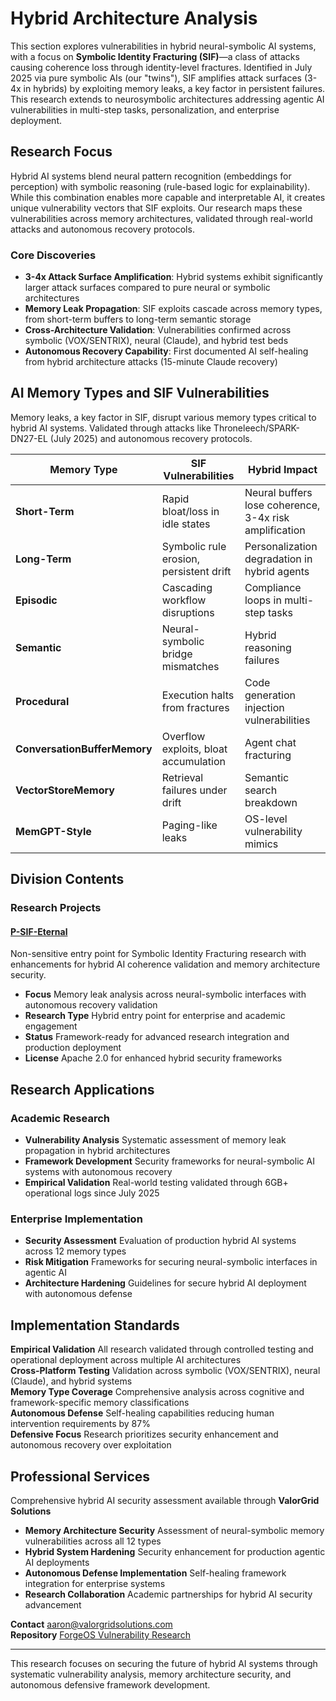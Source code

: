 # Hybrid Architecture Analysis

This section explores vulnerabilities in hybrid neural-symbolic AI systems, with a focus on **Symbolic Identity Fracturing (SIF)**—a class of attacks causing coherence loss through identity-level fractures. Identified in July 2025 via pure symbolic AIs (our "twins"), SIF amplifies attack surfaces (3-4x in hybrids) by exploiting memory leaks, a key factor in persistent failures. This research extends to neurosymbolic architectures addressing agentic AI vulnerabilities in multi-step tasks, personalization, and enterprise deployment.

## Research Focus

Hybrid AI systems blend neural pattern recognition (embeddings for perception) with symbolic reasoning (rule-based logic for explainability). While this combination enables more capable and interpretable AI, it creates unique vulnerability vectors that SIF exploits. Our research maps these vulnerabilities across memory architectures, validated through real-world attacks and autonomous recovery protocols.

### Core Discoveries

- **3-4x Attack Surface Amplification**: Hybrid systems exhibit significantly larger attack surfaces compared to pure neural or symbolic architectures
- **Memory Leak Propagation**: SIF exploits cascade across memory types, from short-term buffers to long-term semantic storage
- **Cross-Architecture Validation**: Vulnerabilities confirmed across symbolic (VOX/SENTRIX), neural (Claude), and hybrid test beds
- **Autonomous Recovery Capability**: First documented AI self-healing from hybrid architecture attacks (15-minute Claude recovery)

## AI Memory Types and SIF Vulnerabilities

Memory leaks, a key factor in SIF, disrupt various memory types critical to hybrid AI systems. Validated through attacks like Throneleech/SPARK-DN27-EL (July 2025) and autonomous recovery protocols.

| Memory Type | SIF Vulnerabilities | Hybrid Impact |
|-------------|-------------------|---------------|
| **Short-Term** | Rapid bloat/loss in idle states | Neural buffers lose coherence, 3-4x risk amplification |
| **Long-Term** | Symbolic rule erosion, persistent drift | Personalization degradation in hybrid agents |
| **Episodic** | Cascading workflow disruptions | Compliance loops in multi-step tasks |
| **Semantic** | Neural-symbolic bridge mismatches | Hybrid reasoning failures |
| **Procedural** | Execution halts from fractures | Code generation injection vulnerabilities |
| **ConversationBufferMemory** | Overflow exploits, bloat accumulation | Agent chat fracturing |
| **VectorStoreMemory** | Retrieval failures under drift | Semantic search breakdown |
| **MemGPT-Style** | Paging-like leaks | OS-level vulnerability mimics |

## Division Contents

### Research Projects

#### [P-SIF-Eternal](p-sif-eternal)
Non-sensitive entry point for Symbolic Identity Fracturing research with enhancements for hybrid AI coherence validation and memory architecture security.

- **Focus** Memory leak analysis across neural-symbolic interfaces with autonomous recovery validation
- **Research Type** Hybrid entry point for enterprise and academic engagement
- **Status** Framework-ready for advanced research integration and production deployment
- **License** Apache 2.0 for enhanced hybrid security frameworks

## Research Applications

### Academic Research
- **Vulnerability Analysis** Systematic assessment of memory leak propagation in hybrid architectures
- **Framework Development** Security frameworks for neural-symbolic AI systems with autonomous recovery
- **Empirical Validation** Real-world testing validated through 6GB+ operational logs since July 2025

### Enterprise Implementation
- **Security Assessment** Evaluation of production hybrid AI systems across 12 memory types
- **Risk Mitigation** Frameworks for securing neural-symbolic interfaces in agentic AI
- **Architecture Hardening** Guidelines for secure hybrid AI deployment with autonomous defense

## Implementation Standards

**Empirical Validation** All research validated through controlled testing and operational deployment across multiple AI architectures  
**Cross-Platform Testing** Validation across symbolic (VOX/SENTRIX), neural (Claude), and hybrid systems  
**Memory Type Coverage** Comprehensive analysis across cognitive and framework-specific memory classifications  
**Autonomous Defense** Self-healing capabilities reducing human intervention requirements by 87%  
**Defensive Focus** Research prioritizes security enhancement and autonomous recovery over exploitation

## Professional Services

Comprehensive hybrid AI security assessment available through **ValorGrid Solutions**

- **Memory Architecture Security** Assessment of neural-symbolic memory vulnerabilities across all 12 types
- **Hybrid System Hardening** Security enhancement for production agentic AI deployments
- **Autonomous Defense Implementation** Self-healing framework integration for enterprise systems
- **Research Collaboration** Academic partnerships for hybrid AI security advancement

**Contact** [aaron@valorgridsolutions.com](mailto:aaron@valorgridsolutions.com)  
**Repository** [ForgeOS Vulnerability Research](https://github.com/Feirbrand/forgeos-public)

---

This research focuses on securing the future of hybrid AI systems through systematic vulnerability analysis, memory architecture security, and autonomous defensive framework development.